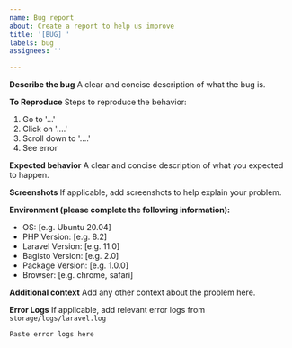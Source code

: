 ```yaml
---
name: Bug report
about: Create a report to help us improve
title: '[BUG] '
labels: bug
assignees: ''

---
```


**Describe the bug**
A clear and concise description of what the bug is.

**To Reproduce**
Steps to reproduce the behavior:
1. Go to '...'
2. Click on '....'
3. Scroll down to '....'
4. See error

**Expected behavior**
A clear and concise description of what you expected to happen.

**Screenshots**
If applicable, add screenshots to help explain your problem.

**Environment (please complete the following information):**
- OS: [e.g. Ubuntu 20.04]
- PHP Version: [e.g. 8.2]
- Laravel Version: [e.g. 11.0]
- Bagisto Version: [e.g. 2.0]
- Package Version: [e.g. 1.0.0]
- Browser: [e.g. chrome, safari]

**Additional context**
Add any other context about the problem here.

**Error Logs**
If applicable, add relevant error logs from `storage/logs/laravel.log`

```
Paste error logs here
```